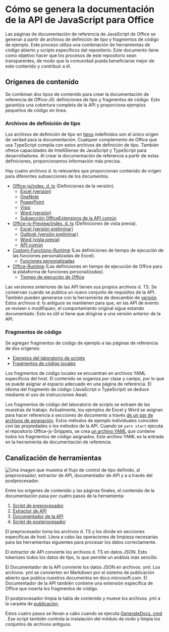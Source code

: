# <a name="how-the-office-javascript-api-documentation-is-generated"></a>Cómo se genera la documentación de la API de JavaScript para Office

Las páginas de documentación de referencia de JavaScript de Office se generan a partir de archivos de definición de tipo y fragmentos de código de ejemplo. Este proceso utiliza una combinación de herramientas de código abierto y scripts específicos del repositorio. Este documento tiene como objetivo hacer que los procesos de este repositorio sean transparentes, de modo que la comunidad pueda beneficiarse mejor de este contenido y contribuir a él.

## <a name="content-sources"></a>Orígenes de contenido

Se combinan dos tipos de contenido para crear la documentación de referencia de Office-JS: definiciones de tipo y fragmentos de código. Esto garantiza una cobertura completa de la API y proporciona ejemplos pequeños de código en línea.

### <a name="type-definition-files"></a>Archivos de definición de tipo

Los archivos de definición de tipo en [tipos](https://github.com/DefinitelyTyped/DefinitelyTyped) indefinidos son el único origen de verdad para la documentación. Cualquier complemento de Office que usa TypeScript compila con estos archivos de definición de tipo. También ofrece capacidades de IntelliSense de JavaScript y TypeScript para desarrolladores. Al crear la documentación de referencia a partir de estas definiciones, proporcionamos información más precisa.

Hay cuatro archivos d. ts relevantes que proporcionan contenido de origen para diferentes subsecciones de los documentos.

- [Office-js/index. d. ts](https://raw.githubusercontent.com/DefinitelyTyped/DefinitelyTyped/master/types/office-js/index.d.ts) (Definiciones de la versión).
  - [Excel (versión)](https://docs.microsoft.com/javascript/api/excel_release)
  - [OneNote](https://docs.microsoft.com/javascript/api/onenote)
  - [PowerPoint](https://docs.microsoft.com/javascript/api/powerpoint)
  - [Visio](https://docs.microsoft.com/javascript/api/visio)
  - [Word (versión)](https://docs.microsoft.com/javascript/api/word_release)
  - [Subsección OfficeExtensions de la API común](https://docs.microsoft.com/javascript/api/office)
- [Office-js-Preview/index. d. ts](https://raw.githubusercontent.com/DefinitelyTyped/DefinitelyTyped/master/types/office-js-preview/index.d.ts) (Definiciones de vista previa).
  - [Excel (versión preliminar)](https://docs.microsoft.com/javascript/api/excel)
  - [Outlook (versión preliminar)](https://docs.microsoft.com/javascript/api/outlook)
  - [Word (vista previa)](https://docs.microsoft.com/javascript/api/word)
  - [API común](https://docs.microsoft.com/javascript/api/office)
- [Custom-Functions-Runtime](https://github.com/DefinitelyTyped/DefinitelyTyped/blob/master/types/custom-functions-runtime/index.d.ts) (Las definiciones de tiempo de ejecución de las funciones personalizadas de Excel).
  - [Funciones personalizadas](https://docs.microsoft.com/javascript/api/custom-functions-runtime)
- [Office-Runtime](https://github.com/DefinitelyTyped/DefinitelyTyped/blob/master/types/office-runtime/index.d.ts) (Las definiciones en tiempo de ejecución de Office para la plataforma de funciones personalizadas).
  - [Tiempo de ejecución de Office](https://docs.microsoft.com/javascript/api/office-runtime)

Las versiones anteriores de las API tienen sus propios archivos d. TS. Se conservan cuando se publica un nuevo conjunto de requisitos de la API. También pueden generarse con la herramienta de descambio de [versión](https://github.com/OfficeDev/office-js-docs-reference/blob/master/generate-docs/tools/VersionRemover.ts). Estos archivos d. ts antiguos se mantienen para que, en las API de evento se revisen o modifiquen, el comportamiento original sigue estando documentado. Esto es útil si tiene que dirigirse a una versión anterior de la API.

### <a name="code-snippets"></a>Fragmentos de código

Se agregan fragmentos de código de ejemplo a las páginas de referencia de dos orígenes:

- [Ejemplos del laboratorio de scripts](https://github.com/OfficeDev/office-js-snippets)
- [Fragmentos de código locales](https://github.com/OfficeDev/office-js-docs-reference/tree/master/docs/code-snippets)

Los fragmentos de código locales se encuentran en archivos YAML específicos del host. El contenido se organiza por clase y campo, por lo que se puede asignar al espacio adecuado en una página de referencia. El idioma del fragmento de código (JavaScript o TypeScript) se deduce mediante el uso de instrucciones Await.

Los fragmentos de código del laboratorio de scripts se extraen de las muestras de trabajo. Actualmente, los ejemplos de Excel y Word se asignan para hacer referencia a secciones de documento a través [de un par de archivos de asignación](https://github.com/OfficeDev/office-js-snippets/tree/master/snippet-extractor-metadata). Estos métodos de ejemplo individuales coinciden con las propiedades o los métodos de la API. Cuando se `yarn start` ejecuta el repositorio Office-js-Snippets, se crea [un archivo YAML](https://github.com/OfficeDev/office-js-snippets/blob/master/snippet-extractor-output/snippets.yaml) que contiene todos los fragmentos de código asignados. Este archivo YAML es la entrada en la herramienta de documentación de referencia.

## <a name="tooling-pipeline"></a>Canalización de herramientas

![Una imagen que muestra el flujo de control de tipo definido, al preprocesador, extractor de API, documentador de API y a a través del postprocesador.](ToolingPipeline.png)

Entre los orígenes de contenido y las páginas finales, el contenido de la documentación pasa por cuatro pasos de la herramienta:

1. [Script de preprocesador](https://github.com/OfficeDev/office-js-docs-reference/blob/master/generate-docs/scripts/preprocessor.ts)
1. [Extractor de API](https://api-extractor.com/)
1. [Documentador de la API](https://github.com/microsoft/web-build-tools/blob/master/apps/api-documenter/README.md)
1. [Script de postprocesador](https://github.com/OfficeDev/office-js-docs-reference/blob/master/generate-docs/scripts/postprocessor.ts)

El preprocesador toma los archivos d. TS y los divide en secciones específicas de host. Lleva a cabo las operaciones de limpieza necesarias para las herramientas siguientes para procesar los datos correctamente.

El extractor de API convierte los archivos d. TS en datos JSON. Esto tokenizes todos los datos de tipo, lo que permite un análisis más sencillo.

El Documentador de la API convierte los datos JSON en archivos. yml. Los archivos. yml se convierten en Markdown por el sistema de publicación abierto que publica nuestros documentos en docs.microsoft.com. El Documentador de la API también contiene una extensión específica de Office que inserta los fragmentos de código.

El postprocesador limpia la tabla de contenido y mueve los archivos. yml a la carpeta de [publicación](https://github.com/OfficeDev/office-js-docs-reference/tree/master/docs/docs-ref-autogen).

Estos cuatro pasos se llevan a cabo cuando se ejecuta [GenerateDocs. cmd](https://github.com/OfficeDev/office-js-docs-reference/blob/master/generate-docs/GenerateDocs.cmd) . Ese script también controla la instalación del módulo de nodo y limpia los conjuntos de archivos antiguos.
